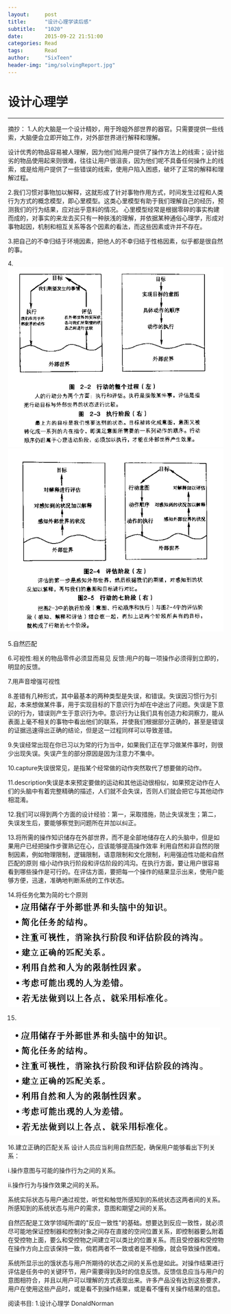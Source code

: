 ```yaml
---
layout:     post
title:      "设计心理学读后感"
subtitle:   "1020"
date:       2015-09-22 21:51:00
categories: Read
tags:       Read
author:     "SixTeen"
header-img: "img/solvingReport.jpg"
---
```


# 设计心理学

---

摘抄：
1.人的大脑是一个设计精妙，用于玲姐外部世界的器官。只需要提供一些线索，大脑便会立即开始工作，对外部世界进行解释和理解。

设计优秀的物品容易被人理解，因为他们给用户提供了操作方法上的线索；设计拙劣的物品使用起来则很难，往往让用户很沮丧，因为他们呢不具备任何操作上的线索，或是给用户提供了一些错误的线索，使用户陷入困惑，破坏了正常的解释和理解过程。

2.我们习惯对事物加以解释，这就形成了针对事物作用方式，时间发生过程和人类行为方式的概念模型，即心里模型。这类心里模型有助于我们理解自己的经历，预测我们的行为结果，应对出乎意料的情况。
心里模型经常是根据零碎的事实构建而成的，对事实的来龙去买只有一种肤浅的理解，并依据某种通俗心理学，形成对事物起因，机制和相互关系等各个因素的看法，而这些因素或许并不存在。

3.把自己的不幸归结于环境因素，把他人的不幸归结于性格因素，似乎都是很自然的事。

4.![p53](/img/designPsychology/p53.png) ![p54](/img/designPsychology/p54.png)

5.自然匹配

6.可视性:相关的物品零件必须显而易见
  反馈:用户的每一项操作必须得到立即的，明显的反馈。

7.用声音增强可视性

8.差错有几种形式，其中最基本的两种类型是失误，和错误。失误因习惯行为引起，本来想做某件事，用于实现目标的下意识行为却在中途出了问题。失误是下意识的行为，错误则产生于意识行为中。意识行为让我们具有创造力和洞察力，能从表面上毫不相关的事物中看出他们的联系，并使我们根据部分正确的，甚至是错误的证据迅速得出正确的结论，但是这一过程同样可以导致差错。

9.失误经常出现在你已习以为常的行为当中，如果我们正在学习做某件事时，则很少出现失误。失误产生的部分原因是因为注意力不集中。

10.capture失误很常见，是指某个经常做的动作突然取代了想要做的动作。

11.description失误是本来预定要做的运动和其他运动很相似，如果预定动作在人们的头脑中有着完整精确的描述，人们就不会失误，否则人们就会把它与其他动作相混淆。

12.我们可以得到两个方面的设计经验：第一，采取措施，防止失误发生；第二，失误发生后，要能够察觉到问题所在并加以纠正。

13.将所需的操作知识储存在外部世界，而不是全部地储存在人的头脑中，但是如果用户已经把操作步骤熟记在心，应该能够提高操作效率
利用自然和非自然的限制因素，例如物理限制，逻辑限制，语意限制和文化限制，利用强迫性功能和自然匹配的原则
缩小动作执行阶段和评估阶段的鸿沟。在执行方面，要让用户很容易看到哪些操作是可行的。在评估方面，要把每一个操作的结果显示出来，使用户能够方便，迅速，准确地判断系统的工作状态。

14.将任务化繁为简的七个原则
![p195](/img/designPsychology/p195.png)

15.
![p196](/img/designPsychology/p195.png)

16.建立正确的匹配关系
设计人员应当利用自然匹配，确保用户能够看出下列关系：

i.操作意图与可能的操作行为之间的关系。

ii.操作行为与操作效果之间的关系。

系统实际状态与用户通过视觉，听觉和触觉所感知到的系统状态这两者间的关系。
所感知到的系统状态与用户的需求，意图和期望之间的关系。

自然匹配是工效学领域所谓的"反应一致性"的基础。想要达到反应一致性，就必须尽可能地保证控制器和控制对象之间存在直接的空间位置关系，即控制器要么附着在受控物上面，要么和受控物之间建立可以类比的位置关系。而且受控器和受控物在操作方向上应该保持一致，倘若两者不一致或者是不相像，就会导致操作困难。

系统所显示出的饿状态与用户所期待的状态之间的关系也是如此。对操作结果进行评估是任务中的关键环节，用户需要得到及时的信息反馈。反馈信息应当与用户的意图相符合，并且以用户可以理解的方式表现出来。许多产品没有达到这些要求，用户在使用这些产品时，或是看不到操作结果，或是看不懂有关操作结果的信息。







阅读书目:
1.设计心理学 DonaldNorman